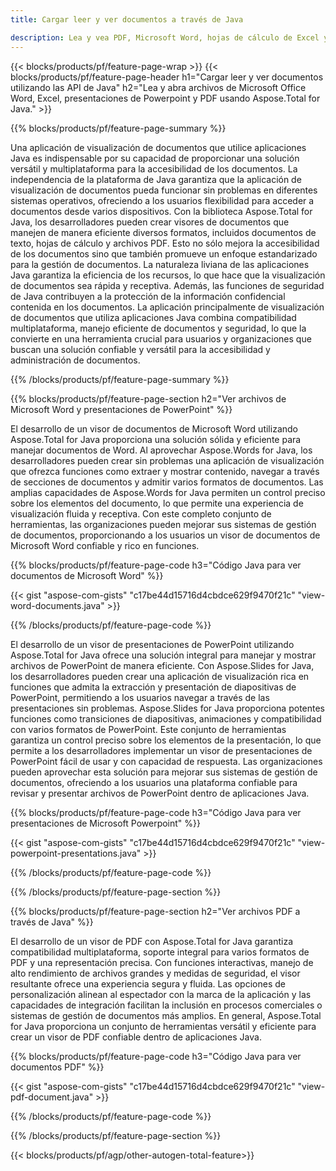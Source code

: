 ```yaml
---
title: Cargar leer y ver documentos a través de Java 

description: Lea y vea PDF, Microsoft Word, hojas de cálculo de Excel y presentaciones de PowerPoint a través de su aplicación Java.
---
```


{{< blocks/products/pf/feature-page-wrap >}}
{{< blocks/products/pf/feature-page-header h1="Cargar leer y ver documentos utilizando las API de Java" h2="Lea y abra archivos de Microsoft Office Word, Excel, presentaciones de Powerpoint y PDF usando Aspose.Total for Java." >}}

{{% blocks/products/pf/feature-page-summary %}}

Una aplicación de visualización de documentos que utilice aplicaciones Java es indispensable por su capacidad de proporcionar una solución versátil y multiplataforma para la accesibilidad de los documentos. La independencia de la plataforma de Java garantiza que la aplicación de visualización de documentos pueda funcionar sin problemas en diferentes sistemas operativos, ofreciendo a los usuarios flexibilidad para acceder a documentos desde varios dispositivos. Con la biblioteca Aspose.Total for Java, los desarrolladores pueden crear visores de documentos que manejen de manera eficiente diversos formatos, incluidos documentos de texto, hojas de cálculo y archivos PDF. Esto no sólo mejora la accesibilidad de los documentos sino que también promueve un enfoque estandarizado para la gestión de documentos. La naturaleza liviana de las aplicaciones Java garantiza la eficiencia de los recursos, lo que hace que la visualización de documentos sea rápida y receptiva. Además, las funciones de seguridad de Java contribuyen a la protección de la información confidencial contenida en los documentos. La aplicación principalmente de visualización de documentos que utiliza aplicaciones Java combina compatibilidad multiplataforma, manejo eficiente de documentos y seguridad, lo que la convierte en una herramienta crucial para usuarios y organizaciones que buscan una solución confiable y versátil para la accesibilidad y administración de documentos.

{{% /blocks/products/pf/feature-page-summary  %}}

{{% blocks/products/pf/feature-page-section  h2="Ver archivos de Microsoft Word y presentaciones de PowerPoint" %}}

El desarrollo de un visor de documentos de Microsoft Word utilizando Aspose.Total for Java proporciona una solución sólida y eficiente para manejar documentos de Word. Al aprovechar Aspose.Words for Java, los desarrolladores pueden crear sin problemas una aplicación de visualización que ofrezca funciones como extraer y mostrar contenido, navegar a través de secciones de documentos y admitir varios formatos de documentos. Las amplias capacidades de Aspose.Words for Java permiten un control preciso sobre los elementos del documento, lo que permite una experiencia de visualización fluida y receptiva. Con este completo conjunto de herramientas, las organizaciones pueden mejorar sus sistemas de gestión de documentos, proporcionando a los usuarios un visor de documentos de Microsoft Word confiable y rico en funciones.  <br />

{{% blocks/products/pf/feature-page-code h3="Código Java para ver documentos de Microsoft Word" %}}

{{< gist "aspose-com-gists" "c17be44d15716d4cbdce629f9470f21c" "view-word-documents.java" >}}

{{% /blocks/products/pf/feature-page-code  %}}

El desarrollo de un visor de presentaciones de PowerPoint utilizando Aspose.Total for Java ofrece una solución integral para manejar y mostrar archivos de PowerPoint de manera eficiente. Con Aspose.Slides for Java, los desarrolladores pueden crear una aplicación de visualización rica en funciones que admita la extracción y presentación de diapositivas de PowerPoint, permitiendo a los usuarios navegar a través de las presentaciones sin problemas. Aspose.Slides for Java proporciona potentes funciones como transiciones de diapositivas, animaciones y compatibilidad con varios formatos de PowerPoint. Este conjunto de herramientas garantiza un control preciso sobre los elementos de la presentación, lo que permite a los desarrolladores implementar un visor de presentaciones de PowerPoint fácil de usar y con capacidad de respuesta. Las organizaciones pueden aprovechar esta solución para mejorar sus sistemas de gestión de documentos, ofreciendo a los usuarios una plataforma confiable para revisar y presentar archivos de PowerPoint dentro de aplicaciones Java.

{{% blocks/products/pf/feature-page-code h3="Código Java para ver presentaciones de Microsoft Powerpoint" %}}

{{< gist "aspose-com-gists" "c17be44d15716d4cbdce629f9470f21c" "view-powerpoint-presentations.java" >}}

{{% /blocks/products/pf/feature-page-code  %}}

{{% /blocks/products/pf/feature-page-section %}}

{{% blocks/products/pf/feature-page-section  h2="Ver archivos PDF a través de Java" %}}

El desarrollo de un visor de PDF con Aspose.Total for Java garantiza compatibilidad multiplataforma, soporte integral para varios formatos de PDF y una representación precisa. Con funciones interactivas, manejo de alto rendimiento de archivos grandes y medidas de seguridad, el visor resultante ofrece una experiencia segura y fluida. Las opciones de personalización alinean al espectador con la marca de la aplicación y las capacidades de integración facilitan la inclusión en procesos comerciales o sistemas de gestión de documentos más amplios. En general, Aspose.Total for Java proporciona un conjunto de herramientas versátil y eficiente para crear un visor de PDF confiable dentro de aplicaciones Java.

{{% blocks/products/pf/feature-page-code h3="Código Java para ver documentos PDF" %}}

{{< gist "aspose-com-gists" "c17be44d15716d4cbdce629f9470f21c" "view-pdf-document.java" >}}

{{% /blocks/products/pf/feature-page-code  %}}

{{% /blocks/products/pf/feature-page-section %}}

{{< blocks/products/pf/agp/other-autogen-total-feature>}}